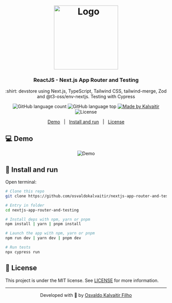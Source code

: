 <h1 align="center">
    <img src="/.github/assets/logo.svg"
    width="200px"
    alt="Logo" />
</h1>

<h3 align="center">
  ReactJS - Next.js App Router and Testing
</h3>

<p align="center">
  :shirt: devstore using Next.js, TypeScript, Tailwind CSS, tailwind-merge, Zod and @t3-oss/env-nextjs. Testing with Cypress
</p>
    
<p align="center">
  <img alt="GitHub language count" src="https://img.shields.io/github/languages/count/osvaldokalvaitir/nextjs-app-router-and-testing.svg?color=00A83A">

  <img alt="GitHub language top" src="https://img.shields.io/github/languages/top/osvaldokalvaitir/nextjs-app-router-and-testing.svg?color=00A83A">

  <a href="https://kalvaitir.com/">
    <img alt="Made by Kalvaitir" src="https://img.shields.io/badge/made%20by-Kalvaitir-00A83A">
  </a>

  <img alt="License" src="https://img.shields.io/badge/license-MIT-00A83A">
</p>

<p align="center">
  <a href="#computer-demo">Demo</a>&nbsp;&nbsp;&nbsp;|&nbsp;&nbsp;&nbsp;<a href="#wrench-install-and-run">Install and run</a>&nbsp;&nbsp;&nbsp;|&nbsp;&nbsp;&nbsp;<a href="#memo-license">License</a>
</p>

## :computer: Demo

<p align="center">
  <img src="/.github/assets/demo.gif" alt="Demo" />
</p>

## :wrench: Install and run

Open terminal:

```sh
# Clone this repo
git clone https://github.com/osvaldokalvaitir/nextjs-app-router-and-testing

# Entry in folder
cd nextjs-app-router-and-testing

# Install deps with npm, yarn or pnpm
npm install | yarn | pnpm install

# Launch the app with npm, yarn or pnpm
npm run dev | yarn dev | pnpm dev

# Run tests
npx cypress run
```

## :memo: License

This project is under the MIT license. See [LICENSE](/LICENSE) for more information.

---

<p align="center">
Developed with 💚 by <a href="https://www.linkedin.com/in/osvaldokalvaitir">Osvaldo Kalvaitir Filho</a>
</p>
